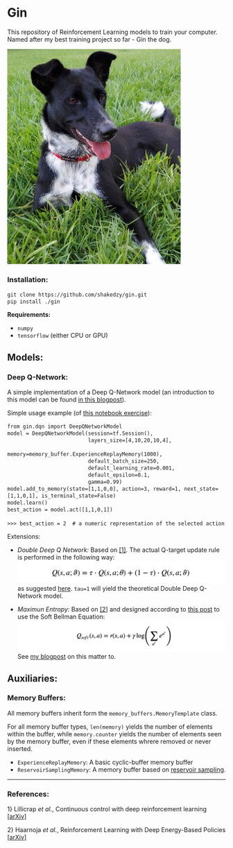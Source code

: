 # Gin

This repository of Reinforcement Learning models to train your computer.
Named after my best training project so far - Gin the dog.

![gin_dog](readme_images/gin.jpg) 

### Installation:
```
git clone https://github.com/shakedzy/gin.git
pip install ./gin
```
**Requirements:**
* `numpy`
* `tensorflow` (either CPU or GPU)

## Models:
### Deep Q-Network:
A simple implementation of a Deep Q-Network model (an introduction to this model can be found 
[in this blogpost](https://medium.com/@shakedzy/qrash-course-deep-q-networks-from-the-ground-up-1bbda41d3677)). 

Simple usage example (of [this notebook exercise](https://github.com/shakedzy/notebooks/tree/master/q_learning_and_dqn)):
```
from gin.dqn import DeepQNetworkModel
model = DeepQNetworkModel(session=tf.Session(),
                          layers_size=[4,10,20,10,4],
                          memory=memory_buffer.ExperienceReplayMemory(1000),
                          default_batch_size=250,
                          default_learning_rate=0.001,
                          default_epsilon=0.1,
                          gamma=0.99)
model.add_to_memory(state=[1,1,0,0], action=3, reward=1, next_state=[1,1,0,1], is_terminal_state=False)
model.learn()
best_action = model.act([1,1,0,1])

>>> best_action = 2  # a numeric representation of the selected action
```
Extensions:
* _Double Deep Q Network:_ Based on [[1]](#ref1). The actual Q-target update rule is performed in the following way:
![ddqn_update](readme_images/ddqn_update.png)
as suggested [here](https://github.com/awjuliani/DeepRL-Agents/blob/master/Double-Dueling-DQN.ipynb). 
`tau=1` will yield the theoretical Double Deep Q-Network model.

* _Maximun Entropy:_ Based on [[2]](#ref2) and designed according to 
[this post](https://bair.berkeley.edu/blog/2017/10/06/soft-q-learning/) to use the Soft Bellman Equation:
![soft_bellman](readme_images/soft_bellman.png)  
See [my blogpost](https://medium.com/@shakedzy/open-minded-ai-improving-performance-by-keeping-all-options-on-the-table-ddefce50913a) 
on this matter to.

## Auxiliaries:
### Memory Buffers:
All memory buffers inherit form the `memory_buffers.MemoryTemplate` class. 

For all memory buffer types, `len(memory)`
yields the number of elements within the buffer, while `memory.counter` yields the number of elements seen
by the memory buffer, even if these elements whrere removed or never inserted. 

* `ExperienceReplayMemory`: A basic cyclic-buffer memory buffer
* `ReservoirSamplingMemory`: A memory buffer based on 
[reservoir sampling](https://en.wikipedia.org/wiki/Reservoir_sampling).

---------------------

### References:
<a id="ref1"></a>
1} Lillicrap _et al._, Continuous control with deep reinforcement learning [[arXiv](https://arxiv.org/abs/1509.02971)]

<a name="ref2"></a>
2} Haarnoja _et al._, Reinforcement Learning with Deep Energy-Based Policies [[arXiv](https://arxiv.org/abs/1702.08165)]
